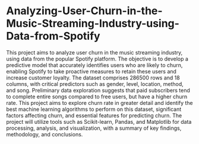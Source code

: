 # Analyzing-User-Churn-in-the-Music-Streaming-Industry-using-Data-from-Spotify

This project aims to analyze user churn in the music streaming industry, using data from the popular Spotify platform. The objective is to develop a predictive model that accurately identifies users who are likely to churn, enabling Spotify to take proactive measures to retain these users and increase customer loyalty. The dataset comprises 286500 rows and 18 columns, with critical predictors such as gender, level, location, method, and song. Preliminary data exploration suggests that paid subscribers tend to complete entire songs compared to free users, but have a higher churn rate. This project aims to explore churn rate in greater detail and identify the best machine learning algorithms to perform on this dataset, significant factors affecting churn, and essential features for predicting churn. The project will utilize tools such as Scikit-learn, Pandas, and Matplotlib for data processing, analysis, and visualization, with a summary of key findings, methodology, and conclusions.
